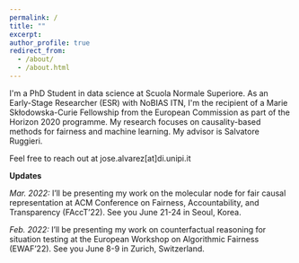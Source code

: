 ```yaml
---
permalink: /
title: ""
excerpt:
author_profile: true
redirect_from: 
  - /about/
  - /about.html
---
```


I'm a PhD Student in data science at Scuola Normale Superiore. As an Early-Stage Researcher (ESR) with NoBIAS ITN, I'm the recipient of a Marie Skłodowska-Curie Fellowship from the European Commission as part of the Horizon 2020 programme. My research focuses on causality-based methods for fairness and machine learning. My advisor is Salvatore Ruggieri. 


Feel free to reach out at jose.alvarez[at]di.unipi.it


**Updates**

*Mar. 2022:* I’ll be presenting my work on the molecular node for fair causal representation at ACM Conference on Fairness, Accountability, and Transparency (FAccT’22). See you June 21-24 in Seoul, Korea.

*Feb. 2022:* I’ll be presenting my work on counterfactual reasoning for situation testing at the European Workshop on Algorithmic Fairness (EWAF’22). See you June 8-9 in Zurich, Switzerland.
